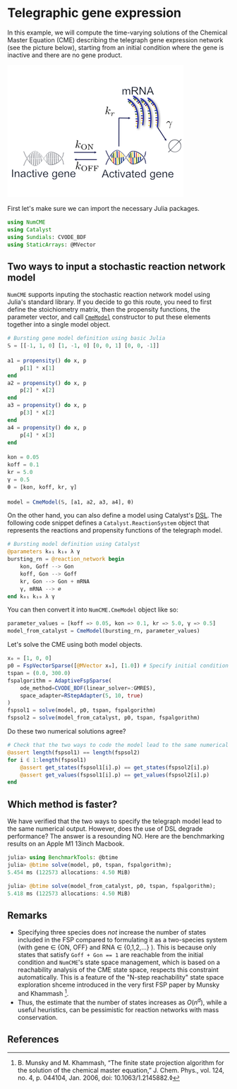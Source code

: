 # Telegraphic gene expression
In this example, we will compute the time-varying solutions of the Chemical Master Equation (CME) describing the telegraph gene expression network (see the picture below), starting from an initial condition where the gene is inactive and there are no gene product.

![](assets/bursting_schematic.png)


First let's make sure we can import the necessary Julia packages.
```julia
using NumCME
using Catalyst 
using Sundials: CVODE_BDF
using StaticArrays: @MVector
```

## Two ways to input a stochastic reaction network model
`NumCME` supports inputing the stochastic reaction network model using Julia's standard library. If you decide to go this route, you need to first define the stoichiometry matrix, then the propensity functions, the parameter vector, and call [`CmeModel`](@ref) constructor to put these elements together into a single model object.
```julia
# Bursting gene model definition using basic Julia
𝕊 = [[-1, 1, 0] [1, -1, 0] [0, 0, 1] [0, 0, -1]]

a1 = propensity() do x, p
    p[1] * x[1]
end
a2 = propensity() do x, p
    p[2] * x[2]
end
a3 = propensity() do x, p
    p[3] * x[2]
end
a4 = propensity() do x, p
    p[4] * x[3]
end

kon = 0.05
koff = 0.1
kr = 5.0
γ = 0.5
θ = [kon, koff, kr, γ]

model = CmeModel(𝕊, [a1, a2, a3, a4], θ)
```

On the other hand, you can also define a model using Catalyst's [DSL](https://catalyst.sciml.ai/dev/tutorials/dsl/). The following code snippet defines a `Catalyst.ReactionSystem` object that represents the reactions and propensity functions of the telegraph model.
```julia
# Bursting model definition using Catalyst 
@parameters k₀₁ k₁₀ λ γ
bursting_rn = @reaction_network begin 
    kon, Goff --> Gon
    koff, Gon --> Goff 
    kr, Gon --> Gon + mRNA 
    γ, mRNA --> ∅
end k₀₁ k₁₀ λ γ
```

You can then convert it into `NumCME.CmeModel` object like so:
```julia
parameter_values = [koff => 0.05, kon => 0.1, kr => 5.0, γ => 0.5]
model_from_catalyst = CmeModel(bursting_rn, parameter_values)
```

Let's solve the CME using both model objects.
```julia
x₀ = [1, 0, 0]
p0 = FspVectorSparse([@MVector x₀], [1.0]) # Specify initial condition
tspan = (0.0, 300.0)
fspalgorithm = AdaptiveFspSparse(
    ode_method=CVODE_BDF(linear_solver=:GMRES),
    space_adapter=RStepAdapter(5, 10, true)
)
fspsol1 = solve(model, p0, tspan, fspalgorithm)
fspsol2 = solve(model_from_catalyst, p0, tspan, fspalgorithm)
```

Do these two numerical solutions agree?
```julia
# Check that the two ways to code the model lead to the same numerical outputs 
@assert length(fspsol1) == length(fspsol2)
for i ∈ 1:length(fspsol1)
    @assert get_states(fspsol1[i].p) == get_states(fspsol2[i].p)
    @assert get_values(fspsol1[i].p) == get_values(fspsol2[i].p)
end
```
## Which method is faster?
We have verified that the two ways to specify the telegraph model lead to the same numerical output. However, does the use of DSL degrade performance? The answer is a resounding NO. Here are the benchmarking results on an Apple M1 13inch Macbook.

```julia
julia> using BenchmarkTools: @btime
julia> @btime solve(model, p0, tspan, fspalgorithm);
5.454 ms (122573 allocations: 4.50 MiB)
```

```julia
julia> @btime solve(model_from_catalyst, p0, tspan, fspalgorithm);
5.418 ms (122573 allocations: 4.50 MiB)
```

## Remarks
- Specifying three species does _not_ increase the number of states included in the FSP compared to formulating it as a two-species system (with gene ∈ {ON, OFF} and RNA ∈ {0,1,2,...} ). This is because only states that satisfy `Goff + Gon == 1` are reachable from the initial condition and `NumCME`'s state space management, which is based on a reachability analysis of the CME state space, respects this constraint automatically. This is a feature of the "N-step reachability" state space exploration shceme introduced in the very first FSP paper by Munsky and Khammash [^1].
- Thus, the estimate that the number of states increases as $O(n^d)$, while a useful heuristics, can be pessimistic for reaction networks with mass conservation.

## References
[^1]: B. Munsky and M. Khammash, “The finite state projection algorithm for the solution of the chemical master equation,” J. Chem. Phys., vol. 124, no. 4, p. 044104, Jan. 2006, doi: 10.1063/1.2145882.◊






